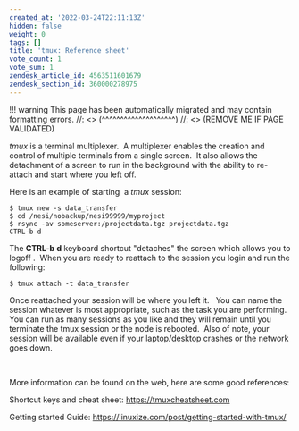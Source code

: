 ```yaml
---
created_at: '2022-03-24T22:11:13Z'
hidden: false
weight: 0
tags: []
title: 'tmux: Reference sheet'
vote_count: 1
vote_sum: 1
zendesk_article_id: 4563511601679
zendesk_section_id: 360000278975
---
```




[//]: <> (REMOVE ME IF PAGE VALIDATED)
[//]: <> (vvvvvvvvvvvvvvvvvvvv)
!!! warning
    This page has been automatically migrated and may contain formatting errors.
[//]: <> (^^^^^^^^^^^^^^^^^^^^)
[//]: <> (REMOVE ME IF PAGE VALIDATED)

*tmux* is a terminal multiplexer.  A multiplexer enables the creation
and control of multiple terminals from a single screen.  It also allows
the detachment of a screen to run in the background with the ability to
re-attach and start where you left off.

Here is an example of starting  a *tmux* session:

``` sl
$ tmux new -s data_transfer
$ cd /nesi/nobackup/nesi99999/myproject
$ rsync -av someserver:/projectdata.tgz projectdata.tgz
CTRL-b d
```

The **CTRL-b** **d** keyboard shortcut "detaches" the screen which
allows you to logoff .  When you are ready to reattach to the session
you login and run the following:

``` sl
$ tmux attach -t data_transfer
```

Once reattached your session will be where you left it.   You can name
the session whatever is most appropriate, such as the task you are
performing.  You can run as many sessions as you like and they will
remain until you terminate the tmux session or the node is rebooted. 
Also of note, your session will be available even if your laptop/desktop
crashes or the network goes down.

 

More information can be found on the web, here are some good references:

Shortcut keys and cheat sheet: <https://tmuxcheatsheet.com>

Getting started Guide:
<https://linuxize.com/post/getting-started-with-tmux/>

 